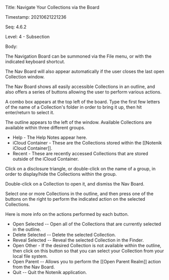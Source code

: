 Title:  Navigate Your Collections via the Board

Timestamp: 20210621221236

Seq:    4.6.2

Level:  4 - Subsection

Body: 

The Navigation Board can be summoned via the File menu, or with the indicated keyboard shortcut. 

The Nav Board will also appear automatically if the user closes the last open Collection window. 

The Nav Board shows all easily accessible Collections in an outline, and also offers a series of buttons allowing the user to perform various actions. 

A combo box appears at the top left of the board. Type the first few letters of the name of a Collection's folder in order to bring it up, then hit enter/return to select it. 

The outline appears to the left of the window. Available Collections are available within three different groups. 

+ Help - The Help Notes appear here. 
+ iCloud Container - These are the Collections stored within the [[Notenik iCloud Container]].
+ Recent - These are recently accessed Collections that are stored outside of the iCloud Container.

Click on a disclosure triangle, or double-click on the name of a group, in order to display/hide the Collections within the group. 

Double-click on a Collection to open it, and dismiss the Nav Board. 

Select one or more Collections in the outline, and then press one of the buttons on the right to perform the indicated action on the selected Collections. 

Here is more info on the actions performed by each button. 

+ Open Selected -- Open all of the Collections that are currently selected in the outline. 
+ Delete Selected -- Delete the selected Collection. 
+ Reveal Selected -- Reveal the selected Collection in the Finder. 
+ Open Other - If the desired Collection is not available within the outline, then click on this button so that you can select your Collection from your local file system. 
+ Open Parent -- Allows you to perform the [[Open Parent Realm]] action from the Nav Board. 
+ Quit -- Quit the Notenik application.
